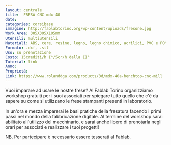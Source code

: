 ```yaml
---
layout: centrale
title:  FRESA CNC mdx-40
date:   
categories: corsibase
immagine: http://fablabtorino.org/wp-content/uploads/fresone.jpg
Work Area: 305X305X105mm
Utensili: multiutensili
Materiali: ABS, cere, resine, legno, legno chimico, acrilici, PVC e POM
Formato: .dxf, .stl
Uso: su prenotazione
Costo: 15crediti/h I°/5cr/h dalla II°
Tutorial: link
Anno:
Proprietà:
Link: https://www.rolanddga.com/products/3d/mdx-40a-benchtop-cnc-mill
---
```


Vuoi imparare ad usare le nostre frese? Al Fablab Torino organizziamo workshop gratuiti per i suoi associati per spiegare tutto quello che c'è da sapere su come si utilizzano le frese stampanti presenti in laboratorio.
<!--more-->
In un'ora e mezza imparerai le basi pratiche della fresatura facendo i primi passi nel mondo della fabbricazione digitale. Al termine del worskhop sarai abilitato all'utilizzo del macchinario, e sarai anche libero di prenotarla negli orari per associati e realizzare i tuoi progetti!

NB. Per partecipare è necessario essere tesserati al Fablab.

